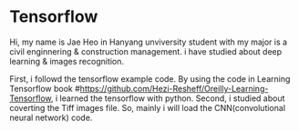 # Tensorflow
Hi, my name is Jae Heo in Hanyang unviversity student with my major is a civil enginnering & construction management. 
i have studied about deep learning & images recognition.

First, i followd the tensorflow example code. 
By using the code in Learning Tensorflow book #https://github.com/Hezi-Resheff/Oreilly-Learning-Tensorflow, i learned the tensorflow with python.
Second, i studied about coverting the Tiff images file. So, mainly i will load the CNN(convolutional neural network) code.
